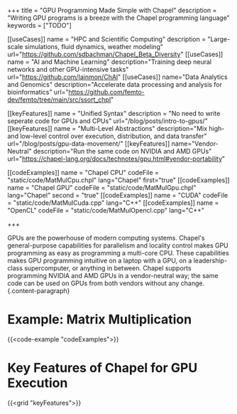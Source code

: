 +++
title = "GPU Programming Made Simple with Chapel"
description = "Writing GPU programs is a breeze with the Chapel programming language"
keywords = ["TODO"]

[[useCases]]
  name = "HPC and Scientific Computing"
  description = "Large-scale simulations, fluid dynamics, weather modeling"
  url="https://github.com/sdbachman/Chapel_Beta_Diversity"
[[useCases]]
  name = "AI and Machine Learning"
  description="Training deep neural networks and other GPU-intensive tasks"
  url="https://github.com/Iainmon/ChAI"
[[useCases]]
  name="Data Analytics and Genomics"
  description="Accelerate data processing and analysis for bioinformatics"
  url="https://github.com/femto-dev/femto/tree/main/src/ssort_chpl"

[[keyFeatures]]
  name = "Unified Syntax"
  description = "No need to write seperate code for GPUs and CPUs"
  url="/blog/posts/intro-to-gpus/"
[[keyFeatures]]
  name = "Multi-Level Abstractions"
  description="Mix high- and low-level control over execution, distribution, and data transfer"
  url="/blog/posts/gpu-data-movement/"
[[keyFeatures]]
  name="Vendor-Neutral"
  description="Run the same code on NVIDIA and AMD GPUs"
  url="https://chapel-lang.org/docs/technotes/gpu.html#vendor-portability"

[[codeExamples]]
  name = "Chapel CPU"
  codeFile = "static/code/MatMulCpu.chpl"
  lang="Chapel"
  first="true"
[[codeExamples]]
  name = "Chapel GPU"
  codeFile = "static/code/MatMulGpu.chpl"
  lang="Chapel"
  second = "true"
[[codeExamples]]
  name = "CUDA"
  codeFile = "static/code/MatMulCuda.cpp"
  lang="C++"
[[codeExamples]]
  name = "OpenCL"
  codeFile = "static/code/MatMulOpencl.cpp"
  lang="C++"


+++

GPUs are the powerhouse of modern computing systems. Chapel's general-purpose capabilities for parallelism and locality control makes GPU programming as easy as programming a multi-core CPU. These capabilities makes GPU programming intuitive on a laptop with a GPU, on a leadership-class supercomputer, or anything in between. Chapel supports programming NVIDIA and AMD GPUs in a vendor-neutral way; the same code can be used on GPUs from both vendors without any change.
{.content-paragraph}

# Example: Matrix Multiplication

{{<code-example "codeExamples">}}


# Key Features of Chapel for GPU Execution

{{<grid "keyFeatures">}}




